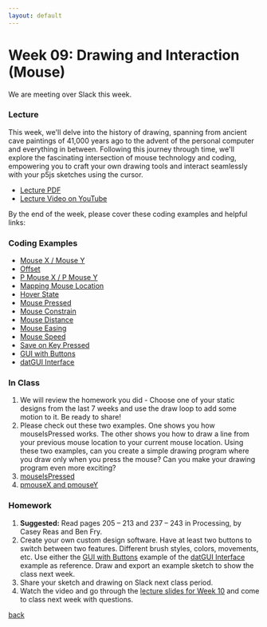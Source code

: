 ```yaml
---
layout: default
---
```


# Week 09: Drawing and Interaction (Mouse)

We are meeting over Slack this week.

### Lecture
This week, we'll delve into the history of drawing, spanning from ancient cave paintings of 41,000 years ago to the advent of the personal computer and everything in between. Following this journey through time, we'll explore the fascinating intersection of mouse technology and coding, empowering you to craft your own drawing tools and interact seamlessly with your p5js sketches using the cursor.

- [Lecture PDF](https://teaching-files.s3.us-east-2.amazonaws.com/creativecoding/lectures/creativecoding_week09.pdf)
- [Lecture Video on YouTube](https://youtu.be/IKFoGM6bau8)

By the end of the week, please cover these coding examples and helpful links:

### Coding Examples

- [Mouse X / Mouse Y](https://editor.p5js.org/dannewoo/sketches/bbxFq7aF0)
- [Offset](https://editor.p5js.org/dannewoo/sketches/SqKofr0G9)
- [P Mouse X / P Mouse Y](https://editor.p5js.org/dannewoo/sketches/Xt6df3mv1)
- [Mapping Mouse Location](https://editor.p5js.org/dannewoo/sketches/SePH7qFYl)
- [Hover State](https://editor.p5js.org/dannewoo/sketches/P84OORnj9)
- [Mouse Pressed](https://editor.p5js.org/dannewoo/sketches/As2s4hiZO)
- [Mouse Constrain](https://editor.p5js.org/dannewoo/sketches/QOX-TIQ2r)
- [Mouse Distance](https://editor.p5js.org/dannewoo/sketches/bDHfUhwdS)
- [Mouse Easing](https://editor.p5js.org/dannewoo/sketches/tFG3VHXvJ)
- [Mouse Speed](https://editor.p5js.org/dannewoo/sketches/APSirYLbq)
- [Save on Key Pressed](https://editor.p5js.org/dannewoo/sketches/n_1tsy8mM)
- [GUI with Buttons](https://editor.p5js.org/dannewoo/sketches/NGX1I2Fnx)
- [datGUI Interface](https://editor.p5js.org/dannewoo/sketches/d5B6yd4N3)

### In Class
1. We will review the homework you did - Choose one of your static designs from the last 7 weeks and use the draw loop to add some motion to it. Be ready to share!
2. Please check out these two examples. One shows you how mouseIsPressed works. The other shows you how to draw a line from your previous mouse location to your current mouse location. Using these two examples, can you create a simple drawing program where you draw only when you press the mouse? Can you make your drawing program even more exciting?
3. [mouseIsPressed](https://editor.p5js.org/awcuny/sketches/CjAZ2E-J6)
4. [pmouseX and pmouseY](https://editor.p5js.org/awcuny/sketches/axsHiJinE)

### Homework 

1. **Suggested:** Read pages 205 – 213 and 237 – 243 in Processing, by Casey Reas and Ben Fry.
2. Create your own custom design software. Have at least two buttons to switch between two features. Different brush styles, colors, movements, etc. Use either the [GUI with Buttons](https://editor.p5js.org/dannewoo/sketches/NGX1I2Fnx) example of the [datGUI Interface](https://editor.p5js.org/dannewoo/sketches/d5B6yd4N3) example as reference. Draw and export an example sketch to show the class next week.
3. Share your sketch and drawing on Slack next class period.
4. Watch the video and go through the [lecture slides for Week 10](https://teaching-files.s3.us-east-2.amazonaws.com/creativecoding/lectures/creativecoding_week09.pdf) and come to class next week with questions.

[back](./)

